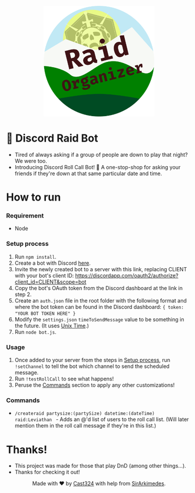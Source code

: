 <p align="center">
  <img src="Rounded Logo.png" alt="icon" width="300" height="300">
</p>

# 📝 Discord Raid Bot
* Tired of always asking if a group of people are down to play that night? We were too.
* Introducing Discord Roll Call Bot! 📝 A one-stop-shop for asking your friends if they're down at that same particular date and time.

# How to run
### Requirement
* Node

### Setup process
1. Run `npm install`.
2. Create a bot with Discord [here](https://discordapp.com/developers/applications/me).
3. Invite the newly created bot to a server with this link, replacing CLIENT with your bot's client ID: https://discordapp.com/oauth2/authorize?client_id=CLIENT&scope=bot
4. Copy the bot's OAuth token from the Discord dashboard at the link in step 2.
5. Create an `auth.json` file in the root folder with the following format and where the bot token can be found in the Discord dashboard:
  ` {
      token: "YOUR BOT TOKEN HERE"
  } `
6. Modify the `settings.json` `timeToSendMessage` value to be something in the future. (It uses [Unix Time](https://www.epochconverter.com/).)
6. Run `node bot.js`.

### Usage
1. Once added to your server from the steps in [Setup process](https://github.com/SirArkimedes/discordrollcallbot#setup-process), run `!setChannel` to tell the bot which channel to send the scheduled message.
2. Run `!testRollCall` to see what happens!
3. Peruse the [Commands](https://github.com/SirArkimedes/discordrollcallbot#commands) section to apply any other customizations!

### Commands
* `/createraid partysize:(partySize) datetime:(dateTime) raid:Leviathan ` - Adds an @'d list of users to the roll call list. (Will later mention them in the roll call message if they're in this list.)


# Thanks!
* This project was made for those that play DnD (among other things...).
* Thanks for checking it out!

<p align="center">
  Made with ❤️ by  <a href="https://github.com/Cast324">Cast324</a> with help from <a href="https://github.com/SirArkimedes">SirArkimedes</a>.
</p>
